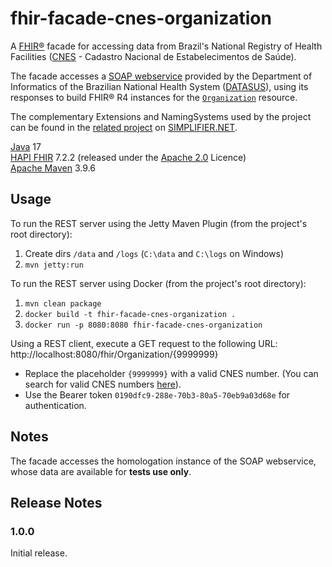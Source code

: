 # fhir-facade-cnes-organization
A [FHIR®](https://hl7.org/fhir/R4/index.html) facade for accessing data from Brazil's National Registry of Health Facilities ([CNES](https://cnes.datasus.gov.br/) - Cadastro Nacional de Estabelecimentos de Saúde).

The facade accesses a [SOAP webservice](https://datasus.saude.gov.br/wp-content/uploads/2019/12/Especificacao-Tecnica-para-Integracao-com-o-Cadastro-Nacional-de-Estabelecimentos-de-Sa%C3%BAde.pdf) provided by the Department of Informatics of the Brazilian National Health System ([DATASUS](https://datasus.saude.gov.br/)), using its responses to build FHIR® R4 instances for the [`Organization`](https://hl7.org/fhir/r4/organization.html) resource.

The complementary Extensions and NamingSystems used by the project can be found in the [related project](https://simplifier.net/fhir-facade-cnes-organization/~introduction) on [SIMPLIFIER.NET](https://simplifier.net/).

[Java](https://www.oracle.com/br/java/) 17  
[HAPI FHIR](https://hapifhir.io/hapi-fhir/) 7.2.2 (released under the [Apache 2.0](https://hapifhir.io/hapi-fhir/license.html) Licence)  
[Apache Maven](https://maven.apache.org/) 3.9.6

## Usage

To run the REST server using the Jetty Maven Plugin (from the project's root directory):
1. Create dirs `/data` and `/logs` (`C:\data` and `C:\logs` on Windows)
2. `mvn jetty:run`

To run the REST server using Docker (from the project's root directory):
1. `mvn clean package`
2. `docker build -t fhir-facade-cnes-organization .`
3. `docker run -p 8080:8080 fhir-facade-cnes-organization`

Using a REST client, execute a GET request to the following URL: http://localhost:8080/fhir/Organization/{9999999}
- Replace the placeholder `{9999999}` with a valid CNES number. (You can search for valid CNES numbers [here](https://cnes.datasus.gov.br/pages/estabelecimentos/consulta.jsp)).
- Use the Bearer token `0190dfc9-288e-70b3-80a5-70eb9a03d68e` for authentication.

## Notes
The facade accesses the homologation instance of the SOAP webservice, whose data are available for __tests use only__. 

## Release Notes

### 1.0.0

Initial release.
